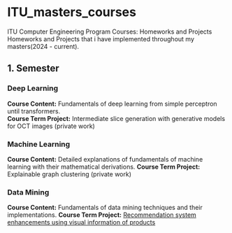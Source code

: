 # ITU_masters_courses
ITU Computer Engineering Program Courses: Homeworks and Projects
Homeworks and Projects that i have implemented throughout my masters(2024 - current).

## 1. Semester

### Deep Learning
**Course Content:** Fundamentals of deep learning from simple perceptron until transformers.  
**Course Term Project:** Intermediate slice generation with generative models for OCT images (private work)

### Machine Learning
**Course Content:** Detailed explanations of fundamentals of machine learning with their mathematical derivations.
**Course Term Project:** Explainable graph clustering (private work)

### Data Mining
**Course Content:** Fundamentals of data mining techniques and their implementations.
**Course Term Project:** [Recommendation system enhancements using visual information of products](https://github.com/HFDurkaya/Data_mining_recsys)
